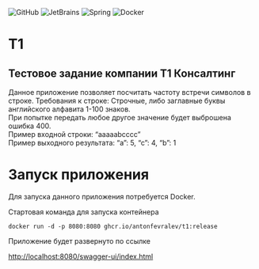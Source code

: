 <div>

![GitHub](https://img.shields.io/badge/github-%23121011.svg?style=for-the-badge&logo=github&logoColor=white)
![JetBrains](https://img.shields.io/badge/IntelliJ%20IDEA-java-blue?style=for-the-badge&logo=jetbrains&logoColor=white)
![Spring](https://img.shields.io/badge/Spring-green?style=for-the-badge&logo=spring&logoColor=white)
![Docker](https://img.shields.io/badge/Docker-blue?style=for-the-badge&logo=docker&logoColor=white)
</div>


# T1
## Тестовое задание компании Т1 Консалтинг

Данное приложение позволяет посчитать частоту встречи символов в строке.
Требования к строке: Строчные, либо заглавные буквы английского алфавита 1-100 знаков.  
При попытке передать любое другое значение будет выброшена ошибка 400.  
Пример входной строки: “aaaaabcccc”  
Пример выходного результата: “a”: 5, “c”: 4, “b”: 1

# Запуск приложения
Для запуска данного приложения потребуется Docker.

Стартовая команда для запуска контейнера

```
docker run -d -p 8080:8080 ghcr.io/antonfevralev/t1:release
```

Приложение будет развернуто по ссылке


<a href>http://localhost:8080/swagger-ui/index.html</a>
